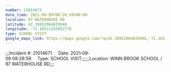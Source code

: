 ```yaml
---
number: 21014671
date_time: 2021-09-09T08:26:59+00:00
location: 97 WATERHOUSE RD
latitude: 42.39952964819946
longitude: -71.16511242052778
type: SCHOOL VISIT
google_maps_link: https://maps.google.com/?q=42.39952964819946,-71.16511242052778
---
```


;;;Incident #: 21014671     Date: 2021‐09‐09 08:26:59     Type: SCHOOL VISIT;;;;;;Location: WINN BROOK SCHOOL / 97 WATERHOUSE RD;;;
